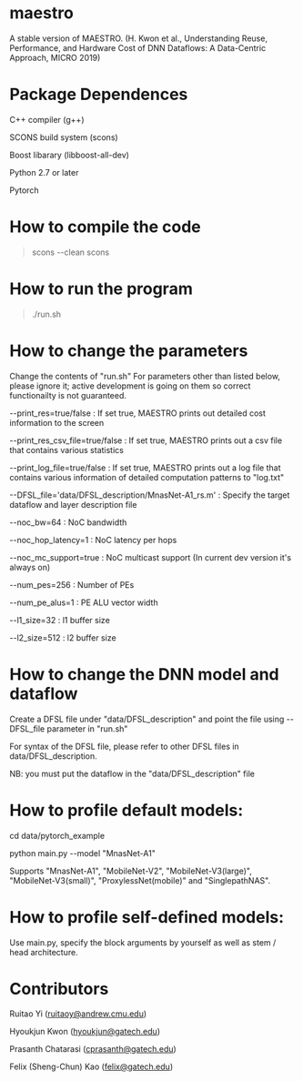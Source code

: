 # maestro
A stable version of MAESTRO. (H. Kwon et al., Understanding Reuse, Performance, and Hardware Cost of DNN
Dataflows: A Data-Centric Approach, MICRO 2019)



# Package Dependences
C++ compiler (g++)

SCONS build system (scons)

Boost libarary (libboost-all-dev)

Python 2.7 or later

Pytorch  

# How to compile the code
> scons --clean
> scons

# How to run the program
> ./run.sh

# How to change the parameters
Change the contents of "run.sh" For parameters other than listed below, please ignore it; active development is going on them so correct functionailty is not guaranteed.

--print_res=true/false : If set true, MAESTRO prints out detailed cost information to the screen

--print_res_csv_file=true/false : If set true, MAESTRO prints out a csv file that contains various statistics

--print_log_file=true/false : If set true, MAESTRO prints out a log file that contains various information of detailed computation patterns to "log.txt"

--DFSL_file='data/DFSL_description/MnasNet-A1_rs.m' : Specify the target dataflow and layer description file

--noc_bw=64 : NoC bandwidth

--noc_hop_latency=1 : NoC latency per hops

--noc_mc_support=true : NoC multicast support (In current dev version it's always on)

--num_pes=256 : Number of PEs

--num_pe_alus=1 : PE ALU vector width

--l1_size=32 : l1 buffer size

--l2_size=512 : l2 buffer size

# How to change the DNN model and dataflow
Create a DFSL file under "data/DFSL_description" and point the file using --DFSL_file parameter in "run.sh"

For syntax of the DFSL file, please refer to other DFSL files in data/DFSL_description.

NB: you must put the dataflow in the "data/DFSL_description" file

# How to profile default models:

cd data/pytorch_example

python main.py --model "MnasNet-A1"

Supports "MnasNet-A1", "MobileNet-V2", "MobileNet-V3(large)", "MobileNet-V3(small)", "ProxylessNet(mobile)" and "SinglepathNAS".

# How to profile self-defined models:

Use main.py, specify the block arguments by yourself as well as stem / head architecture.  

# Contributors
Ruitao Yi (ruitaoy@andrew.cmu.edu)

Hyoukjun Kwon (hyoukjun@gatech.edu)

Prasanth Chatarasi (cprasanth@gatech.edu)

Felix (Sheng-Chun) Kao (felix@gatech.edu)
